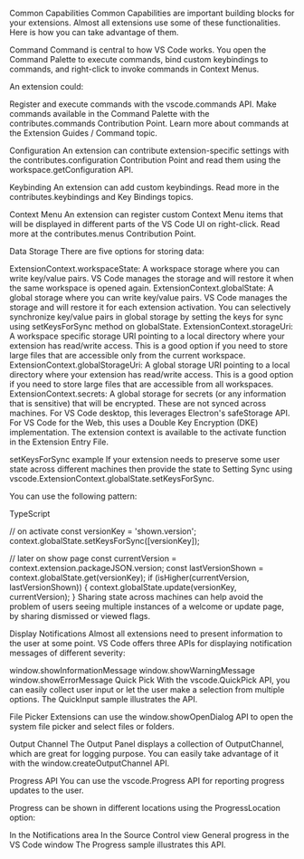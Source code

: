 Common Capabilities
Common Capabilities are important building blocks for your extensions. Almost all extensions use some of these functionalities. Here is how you can take advantage of them.

Command
Command is central to how VS Code works. You open the Command Palette to execute commands, bind custom keybindings to commands, and right-click to invoke commands in Context Menus.

An extension could:

Register and execute commands with the vscode.commands API.
Make commands available in the Command Palette with the contributes.commands Contribution Point.
Learn more about commands at the Extension Guides / Command topic.

Configuration
An extension can contribute extension-specific settings with the contributes.configuration Contribution Point and read them using the workspace.getConfiguration API.

Keybinding
An extension can add custom keybindings. Read more in the contributes.keybindings and Key Bindings topics.

Context Menu
An extension can register custom Context Menu items that will be displayed in different parts of the VS Code UI on right-click. Read more at the contributes.menus Contribution Point.

Data Storage
There are five options for storing data:

ExtensionContext.workspaceState: A workspace storage where you can write key/value pairs. VS Code manages the storage and will restore it when the same workspace is opened again.
ExtensionContext.globalState: A global storage where you can write key/value pairs. VS Code manages the storage and will restore it for each extension activation. You can selectively synchronize key/value pairs in global storage by setting the keys for sync using setKeysForSync method on globalState.
ExtensionContext.storageUri: A workspace specific storage URI pointing to a local directory where your extension has read/write access. This is a good option if you need to store large files that are accessible only from the current workspace.
ExtensionContext.globalStorageUri: A global storage URI pointing to a local directory where your extension has read/write access. This is a good option if you need to store large files that are accessible from all workspaces.
ExtensionContext.secrets: A global storage for secrets (or any information that is sensitive) that will be encrypted. These are not synced across machines. For VS Code desktop, this leverages Electron's safeStorage API. For VS Code for the Web, this uses a Double Key Encryption (DKE) implementation.
The extension context is available to the activate function in the Extension Entry File.

setKeysForSync example
If your extension needs to preserve some user state across different machines then provide the state to Setting Sync using vscode.ExtensionContext.globalState.setKeysForSync.

You can use the following pattern:

TypeScript

// on activate
const versionKey = 'shown.version';
context.globalState.setKeysForSync([versionKey]);

// later on show page
const currentVersion = context.extension.packageJSON.version;
const lastVersionShown = context.globalState.get(versionKey);
if (isHigher(currentVersion, lastVersionShown)) {
    context.globalState.update(versionKey, currentVersion);
}
Sharing state across machines can help avoid the problem of users seeing multiple instances of a welcome or update page, by sharing dismissed or viewed flags.

Display Notifications
Almost all extensions need to present information to the user at some point. VS Code offers three APIs for displaying notification messages of different severity:

window.showInformationMessage
window.showWarningMessage
window.showErrorMessage
Quick Pick
With the vscode.QuickPick API, you can easily collect user input or let the user make a selection from multiple options. The QuickInput sample illustrates the API.

File Picker
Extensions can use the window.showOpenDialog API to open the system file picker and select files or folders.

Output Channel
The Output Panel displays a collection of OutputChannel, which are great for logging purpose. You can easily take advantage of it with the window.createOutputChannel API.

Progress API
You can use the vscode.Progress API for reporting progress updates to the user.

Progress can be shown in different locations using the ProgressLocation option:

In the Notifications area
In the Source Control view
General progress in the VS Code window
The Progress sample illustrates this API.